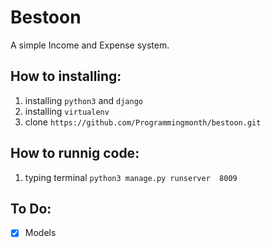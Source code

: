 # Bestoon 

A simple Income and Expense system.

## How to installing:
1. installing `python3` and `django`
2. installing `virtualenv`
3. clone `https://github.com/Programmingmonth/bestoon.git`

## How to runnig code:
1. typing terminal `python3 manage.py runserver  8009`


## To Do:
-[x] Models
